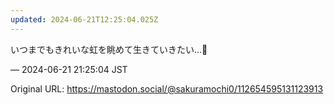 ```yaml
---
updated: 2024-06-21T12:25:04.025Z
---
```


<p>いつまでもきれいな虹を眺めて生きていきたい…🌈</p>

&mdash; 2024-06-21 21:25:04 JST

Original URL: https://mastodon.social/@sakuramochi0/112654595131123913
